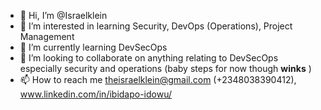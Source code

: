 - 👋 Hi, I’m @Israelklein
- 👀 I’m interested in learning Security, DevOps (Operations), Project Management
- 🌱 I’m currently learning DevSecOps
- 💞️ I’m looking to collaborate on anything relating to DevSecOps especially security and operations (baby steps for now though **winks** ) 
- 📫 How to reach me theisraelklein@gmail.com (+2348038390412), www.linkedin.com/in/ibidapo-idowu/

<!---
Israelklein/Israelklein is a ✨ special ✨ repository because its `README.md` (this file) appears on your GitHub profile.
You can click the Preview link to take a look at your changes.
--->
